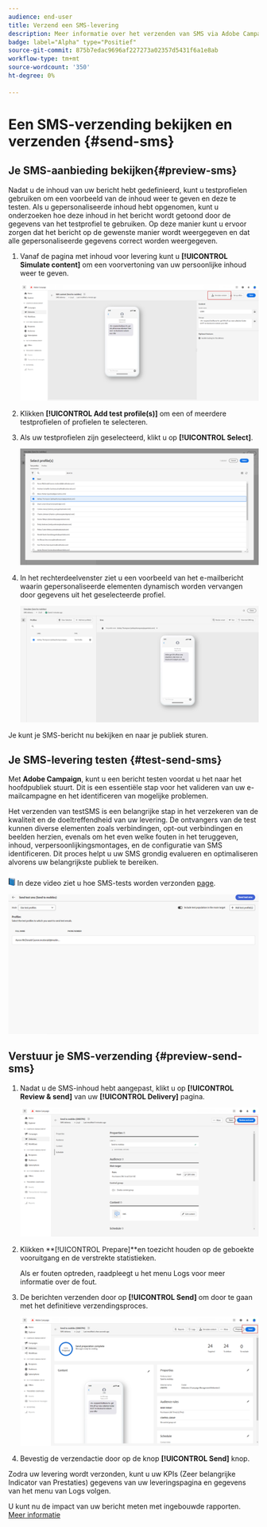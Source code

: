 ```yaml
---
audience: end-user
title: Verzend een SMS-levering
description: Meer informatie over het verzenden van SMS via Adobe Campaign Web
badge: label="Alpha" type="Positief"
source-git-commit: 875b7edac9696af227273a02357d5431f6a1e8ab
workflow-type: tm+mt
source-wordcount: '350'
ht-degree: 0%

---
```


# Een SMS-verzending bekijken en verzenden {#send-sms}

## Je SMS-aanbieding bekijken{#preview-sms}

Nadat u de inhoud van uw bericht hebt gedefinieerd, kunt u testprofielen gebruiken om een voorbeeld van de inhoud weer te geven en deze te testen. Als u gepersonaliseerde inhoud hebt opgenomen, kunt u onderzoeken hoe deze inhoud in het bericht wordt getoond door de gegevens van het testprofiel te gebruiken. Op deze manier kunt u ervoor zorgen dat het bericht op de gewenste manier wordt weergegeven en dat alle gepersonaliseerde gegevens correct worden weergegeven.

1. Vanaf de pagina met inhoud voor levering kunt u **[!UICONTROL Simulate content]** om een voorvertoning van uw persoonlijke inhoud weer te geven.

   ![](assets/sms_send_1.png)

1. Klikken **[!UICONTROL Add test profile(s)]** om een of meerdere testprofielen of profielen te selecteren.

1. Als uw testprofielen zijn geselecteerd, klikt u op **[!UICONTROL Select]**.

   ![](assets/sms_send_2.png)

1. In het rechterdeelvenster ziet u een voorbeeld van het e-mailbericht waarin gepersonaliseerde elementen dynamisch worden vervangen door gegevens uit het geselecteerde profiel.

   ![](assets/sms_send_3.png)

Je kunt je SMS-bericht nu bekijken en naar je publiek sturen.

## Je SMS-levering testen {#test-send-sms}

Met **Adobe Campaign**, kunt u een bericht testen voordat u het naar het hoofdpubliek stuurt. Dit is een essentiële stap voor het valideren van uw e-mailcampagne en het identificeren van mogelijke problemen.

Het verzenden van testSMS is een belangrijke stap in het verzekeren van de kwaliteit en de doeltreffendheid van uw levering. De ontvangers van de test kunnen diverse elementen zoals verbindingen, opt-out verbindingen en beelden herzien, evenals om het even welke fouten in het teruggeven, inhoud, verpersoonlijkingsmontages, en de configuratie van SMS identificeren. Dit proces helpt u uw SMS grondig evalueren en optimaliseren alvorens uw belangrijkste publiek te bereiken.

![](../assets/do-not-localize/book.png) In deze video ziet u hoe SMS-tests worden verzonden [page](../preview-test/proofs.md).

![](assets/sms_send_6.png)

## Verstuur je SMS-verzending {#preview-send-sms}

1. Nadat u de SMS-inhoud hebt aangepast, klikt u op **[!UICONTROL Review & send]** van uw **[!UICONTROL Delivery]** pagina.

   ![](assets/sms_send_4.png)

1. Klikken **[!UICONTROL Prepare]**en toezicht houden op de geboekte vooruitgang en de verstrekte statistieken.

   Als er fouten optreden, raadpleegt u het menu Logs voor meer informatie over de fout.

1. De berichten verzenden door op **[!UICONTROL Send]** om door te gaan met het definitieve verzendingsproces.

   ![](assets/sms_send_5.png)

1. Bevestig de verzendactie door op de knop **[!UICONTROL Send]** knop.

Zodra uw levering wordt verzonden, kunt u uw KPIs (Zeer belangrijke Indicator van Prestaties) gegevens van uw leveringspagina en gegevens van het menu van Logs volgen.

U kunt nu de impact van uw bericht meten met ingebouwde rapporten. [Meer informatie](../reporting/sms-report.md)





